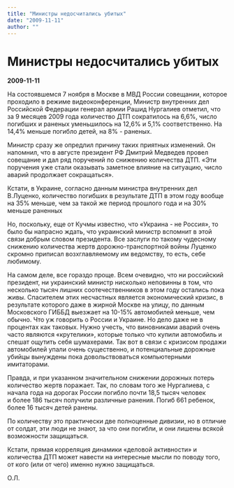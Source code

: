 ```yaml
---
title: "Министры недосчитались убитых"
date: "2009-11-11"
author: ""
---
```


# Министры недосчитались убитых

**2009-11-11** 

На состоявшемся 7 ноября в Москве в МВД России совещании, которое проходило в режиме видеоконференции, Министр внутренних дел Российской Федерации генерал армии Рашид Нургалиев отметил, что за 9 месяцев 2009 года количество ДТП сократилось на 6,6%, число погибших и раненых уменьшилось на 12,6% и 5,1% соответственно. На 14,4% меньше погибло детей, на 8% - раненых.

Министр  сразу же опредлил причину таких приятных изменений. Он напомнил, что в августе президент РФ Дмитрий Медведев провел совещание и дал ряд поручений по снижению количества ДТП. «Эти поручения уже стали оказывать заметное влияние на ситуацию, число аварий продолжает сокращаться».

Кстати, в Украине, согласно данным министра внутренних дел В.Луценко, количество погибших в результате ДТП в этом году вообще на 35% меньше, чем за такой же период  прошлого года и на 30% меньше раненных

Но, поскольку, еще от Кучмы известно, что «Украина - не Россия», то было бы напрасно ждать, что украинский министр вспомнит в этой связи добрым словом президента. Все заслуги по такому чудесному снижению количества жертв дорожно-транспортной войны Луценко скромно приписал возхглавляемому им ведомству, то есть, себе любимому.

На самом деле, все гораздо проще. Всем очевидно, что ни российский президент, ни украинский министр нисколько неповинны в том, что несколько тысяч лишних соотечественников в этом году остались пока живы. Спасителем этих несчастных является экономический кризис, в результате которого даже в жирной Москве на улицу, по данным Московского ГИББД выезжает на 10-15% автомобилей меньше, чем обычно. Что уж говорить о России и Украине. Но дело даже не в процентах как таковых. Нужно учесть, что виновниками аварий очень часто являются «крутелики», которые только что купили автомобиль и спешат ощутить себя шумахерами. Так вот в связи с кризисом продажи автомобилей упали очень существенно, и потенциальные дорожные убийцы вынуждены пока довольствоваться компьютерными имитаторами.

Правда, и при указанном значительном снижении дорожных потерь количество жертв поражает. Так, по словам того же Нургалиева, с начала года на дорогах России погибло почти 18,5 тысяч человек и более 186 тысяч получили различные ранения. Погиб 661 ребенок, более 16 тысяч детей ранены.

По количеству это практически две полноценные дивизии, но в отличие от солдат, эти люди не знают, за что они погибли, и они лишены всякой возможности защищаться.

Кстати, прямая корреляция динамики «деловой активности» и количества ДТП может навести на интересные мысли по поводу того, от кого (или от чего) именно нужно защищаться.

О.Л.